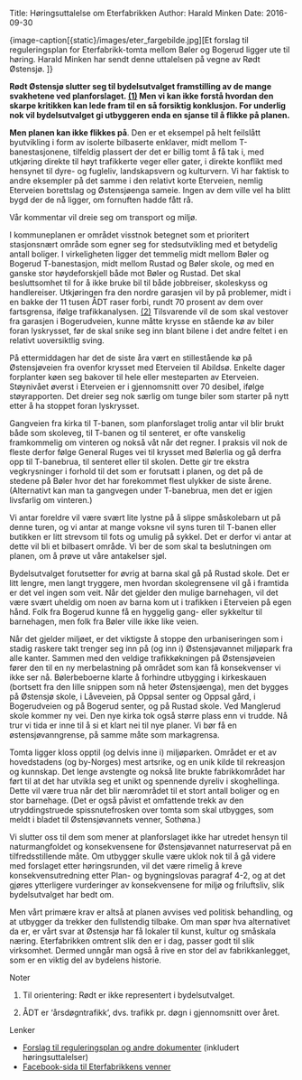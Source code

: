 Title: Høringsuttalelse om Eterfabrikken
Author: Harald Minken
Date: 2016-09-30

{image-caption[{static}/images/eter_fargebilde.jpg][Et forslag til reguleringsplan for Eterfabrikk-tomta mellom Bøler og Bogerud ligger ute til høring. Harald Minken har sendt denne uttalelsen på vegne av Rødt Østensjø. ]}

**Rødt Østensjø slutter seg til bydelsutvalget framstilling av de mange svakhetene ved planforslaget. [(1)](#note-1) Men vi kan ikke forstå hvordan den skarpe kritikken kan lede fram til en så forsiktig konklusjon. For underlig nok vil bydelsutvalget gi utbyggeren enda en sjanse til å flikke på planen.**

**Men planen kan ikke flikkes på**. Den er et eksempel på helt feilslått byutvikling i form av isolerte bilbaserte enklaver, midt mellom T-banestasjonene, tilfeldig plassert der det er billig tomt å få tak i, med utkjøring direkte til høyt trafikkerte veger eller gater, i direkte konflikt med hensynet til dyre- og fugleliv, landskapsvern og kulturvern. Vi har faktisk to andre eksempler på det samme i den relativt korte Eterveien, nemlig Eterveien borettslag og Østensjøenga sameie. Ingen av dem ville vel ha blitt bygd der de nå ligger, om fornuften hadde fått rå.

Vår kommentar vil dreie seg om transport og miljø.

I kommuneplanen er området visstnok betegnet som et prioritert stasjonsnært område som egner seg for stedsutvikling med et betydelig antall boliger. I virkeligheten ligger det temmelig midt mellom Bøler og Bogerud T-banestasjon, midt mellom Rustad og Bøler skole, og med en ganske stor høydeforskjell både mot Bøler og Rustad. Det skal besluttsomhet til for å ikke bruke bil til både jobbreiser, skoleskyss og handlereiser. Utkjøringen fra den nordre garasjen vil by på problemer, midt i en bakke der 11 tusen ÅDT raser forbi, rundt 70 prosent av dem over fartsgrensa, ifølge trafikkanalysen. [(2)](#note-2) Tilsvarende vil de som skal vestover fra garasjen i Bogerudveien, kunne måtte krysse en stående kø av biler foran lyskrysset, før de skal snike seg inn blant bilene i det andre feltet i en relativt uoversiktlig sving.

På ettermiddagen har det de siste åra vært en stillestående kø på Østensjøveien fra ovenfor krysset med Eterveien til Abildsø. Enkelte dager forplanter køen seg bakover til hele eller mesteparten av Eterveien. Støynivået øverst i Eterveien er i gjennomsnitt over 70 desibel, ifølge støyrapporten. Det dreier seg nok særlig om tunge biler som starter på nytt etter å ha stoppet foran lyskrysset.

Gangveien fra kirka til T-banen, som planforslaget trolig antar vil blir brukt både som skoleveg, til T-banen og til senteret, er ofte vanskelig framkommelig om vinteren og nokså våt når det regner. I praksis vil nok de fleste derfor følge General Ruges vei til krysset med Bølerlia og gå derfra opp til T-banebrua, til senteret eller til skolen. Dette gir tre ekstra vegkrysninger i forhold til det som er forutsatt i planen, og det på de stedene på Bøler hvor det har forekommet flest ulykker de siste årene. (Alternativt kan man ta gangvegen under T-banebrua, men det er igjen livsfarlig om vinteren.)

Vi antar foreldre vil være svært lite lystne på å slippe småskolebarn ut på denne turen, og vi antar at mange voksne vil syns turen til T-banen eller butikken er litt strevsom til fots og umulig på sykkel. Det er derfor vi antar at dette vil bli et bilbasert område. Vi ber de som skal ta beslutningen om planen, om å prøve ut våre antakelser sjøl.

Bydelsutvalget forutsetter for øvrig at barna skal gå på Rustad skole. Det er litt lengre, men langt tryggere, men hvordan skolegrensene vil gå i framtida er det vel ingen som veit. Når det gjelder den mulige barnehagen, vil det være svært uheldig om noen av barna kom ut i trafikken i Eterveien på egen hånd. Folk fra Bogerud kunne få en hyggelig gang- eller sykkeltur til barnehagen, men folk fra Bøler ville ikke like veien.

Når det gjelder miljøet, er det viktigste å stoppe den urbaniseringen som i stadig raskere takt trenger seg inn på (og inn i) Østensjøvannet miljøpark fra alle kanter. Sammen med den veldige trafikkøkningen på Østensjøveien fører den til en ny merbelastning på området som kan få konsekvenser vi ikke ser nå. Bølerbeboerne klarte å forhindre utbygging i kirkeskauen (bortsett fra den lille snippen som nå heter Østensjøenga), men det bygges på Østensjø skole, i Låveveien, på Oppsal senter og Oppsal gård, i Bogerudveien og på Bogerud senter, og på Rustad skole. Ved Manglerud skole kommer ny vei. Den nye kirka tok også større plass enn vi trudde. Nå trur vi tida er inne til å si et klart nei til nye planer. Vi bør få en østensjøvanngrense, på samme måte som markagrensa.

Tomta ligger kloss opptil (og delvis inne i) miljøparken. Området er et av hovedstadens (og by-Norges) mest artsrike, og en unik kilde til rekreasjon og kunnskap. Det lenge avstengte og nokså lite brukte fabrikkområdet har ført til at det har utvikla seg et unikt og spennende dyreliv i skoghellinga. Dette vil være trua når det blir nærområdet til et stort antall boliger og en stor barnehage. (Det er også påvist et omfattende trekk av den utryddingstruede spissnutefrosken over tomta som skal utbygges, som meldt i bladet til Østensjøvannets venner, Sothøna.)

Vi slutter oss til dem som mener at planforslaget ikke har utredet hensyn til naturmangfoldet og konsekvensene for Østensjøvannet naturreservat på en tilfredsstillende måte. Om utbygger skulle være uklok nok til å gå videre med forslaget etter høringsrunden, vil det være rimelig å kreve konsekvensutredning etter Plan- og bygningslovas paragraf 4-2, og at det gjøres ytterligere vurderinger av konsekvensene for miljø og friluftsliv, slik bydelsutvalget har bedt om.

Men vårt primære krav er altså at planen avvises ved politisk behandling, og at utbygger da trekker den fullstendig tilbake. Om man spør hva alternativet da er, er vårt svar at Østensjø har få lokaler til kunst, kultur og småskala næring. Eterfabrikken omtrent slik den er i dag, passer godt til slik virksomhet. Dermed unngår man også å rive en stor del av fabrikkanlegget, som er en viktig del av bydelens historie.

Noter

1. <p id= "note-1"> Til orientering: Rødt er ikke representert i bydelsutvalget. </p>
2. <p id= "note-2"> ÅDT er ‘årsdøgntrafikk’, dvs. trafikk pr. døgn i gjennomsnitt over året. </p>

Lenker

- [Forslag til reguleringsplan og andre dokumenter](http://innsyn.pbe.oslo.kommune.no/saksinnsyn/casedet.asp?caseno=201407135) (inkludert høringsuttalelser)
- [Facebook-sida til Eterfabrikkens venner](https://www.facebook.com/groups/eterfabrikken/)

